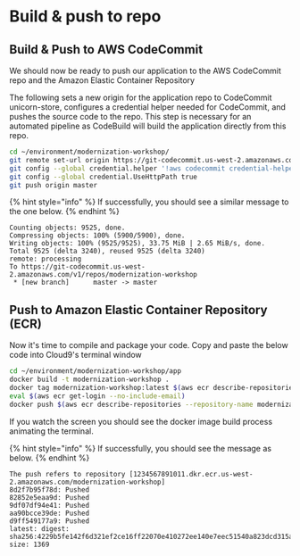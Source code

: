 # Build & push to repo

## Build & Push to AWS CodeCommit

We should now be ready to push our application to the AWS CodeCommit repo and the Amazon Elastic Container Repository

The following sets a new origin for the application repo to CodeCommit unicorn-store, configures a credential helper needed for CodeCommit, and pushes the source code to the repo. This step is necessary for an automated pipeline as CodeBuild will build the application directly from this repo.

```bash
cd ~/environment/modernization-workshop/
git remote set-url origin https://git-codecommit.us-west-2.amazonaws.com/v1/repos/modernization-workshop
git config --global credential.helper '!aws codecommit credential-helper $@'
git config --global credential.UseHttpPath true
git push origin master
```

{% hint style="info" %}
If successfully, you should see a similar message to the one below.
{% endhint %}

```
Counting objects: 9525, done.
Compressing objects: 100% (5900/5900), done.
Writing objects: 100% (9525/9525), 33.75 MiB | 2.65 MiB/s, done.
Total 9525 (delta 3240), reused 9525 (delta 3240)
remote: processing 
To https://git-codecommit.us-west-2.amazonaws.com/v1/repos/modernization-workshop
 * [new branch]      master -> master
```

## Push to Amazon Elastic Container Repository (ECR)

Now it's time to compile and package your code. Copy and paste the below code into Cloud9's terminal window

```bash
cd ~/environment/modernization-workshop/app
docker build -t modernization-workshop .
docker tag modernization-workshop:latest $(aws ecr describe-repositories --repository-name modernization-workshop --query=repositories[0].repositoryUri --output=text):latest
eval $(aws ecr get-login --no-include-email)
docker push $(aws ecr describe-repositories --repository-name modernization-workshop --query=repositories[0].repositoryUri --output=text):latest
```

If you watch the screen you should see the docker image build process animating the terminal.

{% hint style="info" %}
If successfully, you should see the message as below.
{% endhint %}

```
The push refers to repository [1234567891011.dkr.ecr.us-west-2.amazonaws.com/modernization-workshop]
8d2f7b95f78d: Pushed 
82852e5eaa9d: Pushed 
9df07df94e41: Pushed 
aa90bcce39de: Pushed 
d9ff549177a9: Pushed 
latest: digest: sha256:4229b5fe142f6d321ef2ce16ff22070e410272ee140e7eec51540a823dcd315a size: 1369
```
